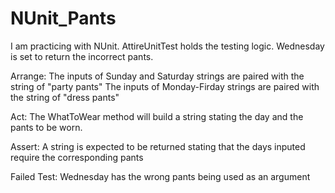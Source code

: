 # NUnit_Pants

I am practicing with NUnit. AttireUnitTest holds the testing logic. Wednesday is set to return the incorrect pants. 

Arrange:
The inputs of Sunday and Saturday strings are paired with the string of "party pants"
The inputs of Monday-Firday strings are paired with the string of "dress pants"

Act:
The WhatToWear method will build a string stating the day and the pants to be worn.

Assert:
A string is expected to be returned stating that the days inputed require the corresponding pants

Failed Test:
Wednesday has the wrong pants being used as an argument

